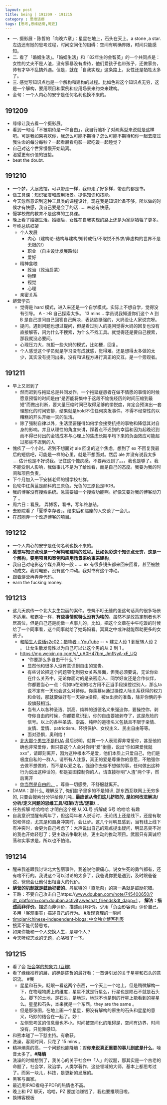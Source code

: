 ```yaml
---
layout: post
title: being | 191209 - 191215
category : 思维话痨
tags: [思考,思维话痨,周更]
---
```


- 一. 摄影展 - 陈哲的「向晚六章」：星星在地上，石头在天上。a stone ,a star.左边还有她的思考过程，时间空间化的阻碍：空间有明确界限，时间只能感知。
- 二. 看了「婚姻生活」。「婚姻生活」和「82年生的金智英」的一个共同点是：女性的丈夫不是人渣，没有家暴没有虐待，他们爱孩子也带孩子，还做家务，帅有才华不乱搞外遇。但是，就在「自我实现」这条路上，女性还是牺牲太多了。
- 三. 感觉写知识点也是一个解构和建构的过程。比如色彩这个知识点无穷，这是一个解构，要用项目和案例和应用场景来约束来建构。
- 金句：一个人内心的安宁是任何名利也换不来的。

## 191209
  - 缘缘让我去看一个摄影展。
  - 看到一句话「不被期待是一种自由」，我自行脑补了对疏离型来说就是这样吧。可是我如果喜欢你，我怎么可能不期待？怎么可能不期待和你一起去度过我生命的每分每秒？一起看展看电影一起吃饭一起睡觉？
  - 自己对这个世界慢慢开始疏离。
  - 渴望更有价值的链接。
  - beat the doubt.
  
## 191210
  - 一个梦，大展览馆，可以带走一样，我带走了好多样，带走的都是书。
  - 做工具课：知识密度和应用场景。提供知识和技能。
  - 今天忽然意识到这种工具类的课程设计，现在我是知识贮备不够，所以做的时候才有快感，我自己要是会了的话 ..... 未必有快感。
  - 慢学校做的教育不是这样的工具课。
  - 晚上看了婚姻生活。婚姻后，女性在自我实现的路上还是为家庭牺牲了更多。
  - 年终总结框架
    - 个人发展
      - 内心（建构论-结构与建构/知转成行/不取悦不外求/非虚构的世界不是无限的/）
      - 职业 （自主设计发展路线）
      - 爱好
    - 精神食粮
      - 政治（政治启蒙）
      - 物理
      - 视觉
      - 心理
    - 亲密关系
  - 蟒营学员
    - 觉得是 hard 模式，进入来还是一个自学模式。实际上不想自学，觉得没有引导。 A - >B 自己探索太多。 13 mins .. 学员说我知道你们这个 A 到 B 是自己提问自己回答自己解决，表达欲挺强的，大妈没让人家说完呀。
    - 提问。遇到问题也想过提问，但是看过别人的提问觉得大妈的回复也没有直接解答，问为什么不搜索，为什么不找工具。就觉得还是要自己搜索，那我就没必要问。
    - 心理压力大，抗拒一些大妈的模式，比如梗，回复。
    - 个人感觉这个学员就是学习没有成就感，觉得难。还是想得太多做的太少，其实没有提问出来，没有和课程方进行真正的交互。是一个旁观者。
    
## 191211
  - 早上又迟到了
    - 然而迟到与拖延总是共同发作，一个拖延症患者在做不情愿的事情的时候愿意预留的时间是由“是否能将集中于这段不愉悦经历的时间压缩到最短”而做出判断，要大量压缩时间已取得足够的愉悦度，肯定会预演出一套理想化的时间安排，结果就是hold不住任何突发事件。不得不经常性的以糟糕的开头开始一天的生活。
    - 除了强制自律以外，生活里要懂得如何学会接受抗拒的事物和降低其对自身的影响。并且从理性的角度来讲，踩着点不迟到的幸运和因为起晚迟到而不得已付出的金钱成本与心理上的焦虑长期平均下来的负面效应可能超过那些不迟到的人
  - 愧疚了一个小时。迟到不想面对 ale 回复的这个焦虑，想到了 ex 不回复我最后的短信吧，可能是一样的心里，就是不想面对。然后 ale 并没有说我太多 .... 估计也是不好说我。记住这个愧疚感，不要再迟到了。。。我也是够了。我不能受别人影响，我做事儿不是为了给谁看，而是自己的态度。我要为我的时间和项目负责。
  - 下个月加入一下安猪老师的慢学校社群。
  - 色轮中红黄蓝是颜料的三原色。光色的三原色是RGB。
  - 我的博客没有搜索系统。急需要加一个搜索功能啊。好像又要对我的博客动刀了 。
  - 周六日：看展， 弄博客，看书，写年终总结。 
  - 去影院看了「夏季幸存者」。结束后和临座的人交谈了一会儿。
  - 在怼圈弄一个改造博客的项目。
  
## 191212
  - 一个人内心的安宁是任何名利也换不来的。
  - **感觉写知识点也是一个解构和建构的过程。比如色彩这个知识点无穷，这是一个解构，要用项目和案例和应用场景来约束来建构**。
  - 我自己对电影这个媒介真的一般 ...... ex 有很多镜头都来回来回看，甚至被触动成文。我对电影，没有这个冲动。我对书有这个冲动。
  - 跟着蟒营再弄弄代码。
  - earn the fucking money.
  
## 191213
  - 这几天疯传一个北大女生包丽的案件。苍蝇不叮无缝的蛋这句话真的很多场景不适用。和霸凌一样，**有些事情就特么没有为啥的**。虽然不是政策定制者也不居高位，但是自己还是能做一点事儿的，比如，把这个文章在中午吃饭的时候给了一个同事看，这个同事就给了她妈妈看。冥冥之中或许就能帮助更多的女孩子。
    - [和陌生人说话s2e02：猎艳者 - YouTube](https://www.youtube.com/watch?v=oS_U7qKHK7c)  -- > 建立人设 1 到反转人设 2 。 让女生散发母性以为自己可以让这个男的从 2 到 1 。
    - https://mp.weixin.qq.com/s/_uA0H47bm_JmfNyA-xE_UQ
      - “你要那么多自由干什么？”
      - 显然他和很多人没有意识到自由的宝贵。
      - 有些讨论把这个问题窄化到男女关系层面，但我必须要说，无论你处在什么关系中，无论你面对的是亲密恋人、同学好友还是合作伙伴，你都要当心一点：假如ta在别的地方用不正当手段操控过别人，那么ta说不定有一天也会这么对待你。你羡慕ta通过操控人际关系获得的权力和金钱，那就要做好有一天被ta操控，被ta出卖的准备，除非你俩的手段旗鼓相当。
      - 当有人以各种圣洁、崇高、纯粹的道德名义来强迫你，要操控你，剥夺你自由的时候，你都要意识到，你的自由要被剥夺了，这是危险的信号。以上的各种圣洁、崇高、纯粹的道德名义包括且不限于亲情、友情、爱情、patriotism、环境保护、女权主义、民主自由等等。
      - 面对恐惧，奥利给！
    - [北大那个男生不是PUA](https://www.douban.com/group/topic/160681759/) 最后说明，就算一个人表现得非常爱你，甚至他的确也非常爱你，但只要这个人会对你用“爱”衡量，说出“你如果爱我就xxx”，请即刻离开，因为这种根本不是爱，他们本质上只爱自己，他们是极度自私的一群人。请所有人注意，真正的爱是尊重你的意愿，不勉强你去做不想做的，而不是以爱之名，强迫你去做不想做的事，任何做出这种行为说出这种话的，都是妄图控制你的人，请直接标明“人渣”两个字，然后离开
    - [你当然是自由的。](https://mp.weixin.qq.com/s/7izlfyxc0NDaxgefNbJtnw) 。尊重一切感受，不舒服就离开。
  - DAMA：那什么, 理解反了, 俺们脑子里多的不是知识, 那东西互联网上无穷多的, 只要会搜索分分钟给你几吨...**最应该从俺们这儿挤取的, 是如何改进解决/分析/定义问题的思维工具/框架/方法/逻辑/**...
  - 任务拆解 哈哈哈哈 才明白这个梗 从 XL号 拆解成 S号  哈哈哈 有趣
  - 自我意识觉醒有两年了，但这两年和人说话时，无论线上还是线下，还是有取悦和体谅，尤其是和自身冲突时，会让步。这几个月明显感到，当有线上线下有冲突时，会更为自己考虑了：大声说出自己的观点提出疑问，明显恶臭不对的我也开始轻怼了；更主动去争取利益，更主动的推动项目。武器只有真诚坦荡和实事求是，所以也不怕谁。
  
## 191214
  - 醒来我爸跟我讨论北大包丽事件，我爸说他很痛心。说女生死的勇气都有，还有啥不行的。我说这个可以讨论的太多了，我爸说你要是遇到，及时跟爸爸说，爸爸会让他付出相当大的代价。
  - **蟒营的机制就是鼓励犯错的**。丹尼特的「直觉泵」的第一条就是鼓励犯错。
  - 王路：不要自己攻击自己https://www.douban.com/note/745400650/?dt_platform=com.douban.activity.wechat_friends&dt_dapp=1 。 **解法：描述而非评价**。描述而非评价，描述而非评价。少用「负面形容词」评价自己，多用「客观事实」描述自己的行为。 #发现真理的一瞬间 
  - [timqian/chinese-independent-blogs: 中文独立博客列表](https://github.com/timqian/chinese-independent-blogs)
  - 搜索不能代替思考。
  - 如果你能和一个人交换人生，是哪个人？
  - 今天听权志龙的无题，心咯噔了一下。 
  
## 191215
  - 看了会 [社会学的想象力 (豆瓣)](https://book.douban.com/subject/26874446/)
  - 看了缘缘推荐的展，的确是陈哲的最好看：一首诗引发的关于星星和石头的意识流。 #展
    - 星星和石头。眨眼一看这两个东西，一个天上一个地上，但是稍微解构一下，在物理物质上的维度，星星不就是行星么，行星也是陨石不就是石头么。脚下的土地，是石头，是地球，地球不也是别的行星上能看到的星星么。星星和石头，本来就是一个东西。they are the same 。
    - 但是那张图，在地上画一个星星，把没有解构的原生的石头和星星的意义，巧妙的结合在一起了。妙！
    - 左侧思考区的信息量也不小。时间被空间化的阻碍是，空间有边界，时间没有，只能靠感知。
  - 和熊本碰了一下怼主持。有收获。
  - 洗澡，客观时间，只花了 15  mins 。
  - 精神熵真的高，一个问题也能降熵：**对你来说真正重要的事儿到底是什么**。噪音太多了。**#降熵**
  - 洗澡的时候想到了，我关心的关于社会中「人」的议题，那其实是一个古老的命题了，社会学，政治学，人类学著作，这些领域的大师，基本上都思考过了。而另一块儿，科技，是更新的发展的。
  - 黑客与画家。
  - 最近用IPAD看电子PDF的热情也不高。
  - 晚上和 PZ 聊天，哈哈，PZ 要加油赚钱了，我也要推项目啦。
- 换博客模板
 
